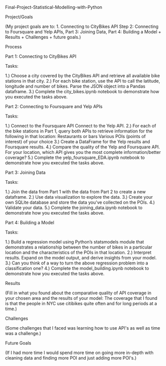 Final-Project-Statistical-Modelling-with-Python

Project/Goals

(My project goals are to: 1. Connecting to CityBikes API Step 2: Connecting to Foursquare and Yelp APIs, Part 3: Joining Data, Part 4: Building a Model + Results + Challenges + future goals.)

Process

Part 1: Connecting to CityBikes API

Tasks:

1.) Choose a city covered by the CityBikes API and retrieve all available bike stations in that city. 
2.) For each bike station, use the API to call the latitude, longitude and number of bikes. Parse the JSON object into a Pandas dataframe. 
3.) Complete the city_bikes.ipynb notebook to demonstrate how you executed the tasks above.

Part 2: Connecting to Foursquare and Yelp APIs

Tasks:

1.) Connect to the Foursquare API Connect to the Yelp API. 
2.) For each of the bike stations in Part 1, query both APIs to retrieve information for the following in that location: Restaurants or bars Various POIs (points of interest) of your choice 
3.) Create a DataFrame for the Yelp results and Foursquare results. 
4.) Compare the quality of the Yelp and Foursquare API. For your location, which API gives you the most complete information/better coverage? 
5.) Complete the yelp_foursquare_EDA.ipynb notebook to demonstrate how you executed the tasks above.

Part 3: Joining Data

Tasks:

1.) Join the data from Part 1 with the data from Part 2 to create a new dataframe. 
2.) Use data visualization to explore the data.
3.) Create your own SQLite database and store the data you've collected on the POIs. 
4.) Validate your data. 
5.) Complete the joining_data.ipynb notebook to demonstrate how you executed the tasks above.

Part 4: Building a Model

Tasks:

1.) Build a regression model using Python’s statsmodels module that demonstrates a relationship between the number of bikes in a particular location and the characteristics of the POIs in that location.
2.) Interpret results. Expand on the model output, and derive insights from your model. 
3.) Can you think of a way to turn the above regression problem into a classification one?
4.) Complete the model_building.ipynb notebook to demonstrate how you executed the tasks above.

Results

(Fill in what you found about the comparative quality of API coverage in your chosen area and the results of your model: The coverage that I found is that the people in NYC use citibikes quite often and for long periods at a time.)

Challenges

(Some challenges that I faced was learning how to use API's as well as time was a challenge.)

Future Goals

(If I had more time I would spend more time on going more in-depth with cleaning data and finding more POI and just adding more POI's.)
